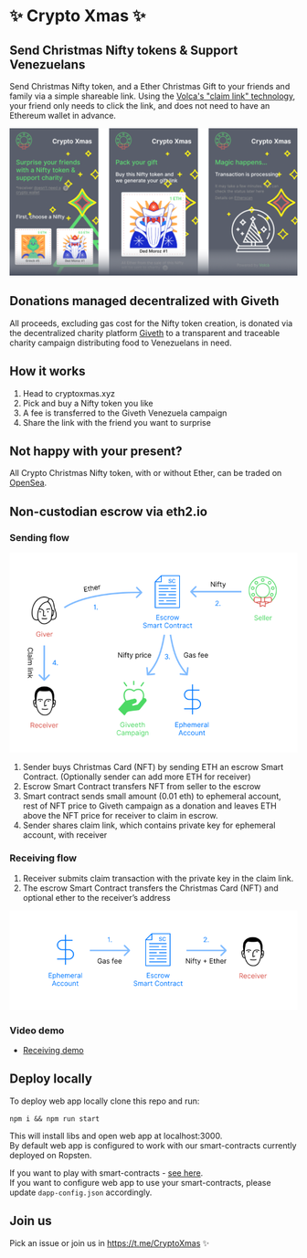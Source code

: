 # ✨ Crypto Xmas ✨


## Send Christmas Nifty tokens & Support Venezuelans

Send Christmas Nifty token, and a Ether Christmas Gift to your friends and family via a simple shareable link. Using the [Volca's "claim link" technology](https://volca.tech/), your friend only needs to click the link, and does not need to have an Ethereum wallet in advance.  

![Send](/public/cryptoxmas_repo_cover.png)

## Donations managed decentralized with Giveth

All proceeds, excluding gas cost for the Nifty token creation, is donated via the decentralized charity platform [Giveth](https://giveth.io/) to a transparent and traceable charity campaign distributing food to Venezuelans in need.  

## How it works

1) Head to cryptoxmas.xyz
2) Pick and buy a Nifty token you like
3) A fee is transferred to the Giveth Venezuela campaign
4) Share the link with the friend you want to surprise


## Not happy with your present? 

All Crypto Christmas Nifty token, with or without Ether, can be traded on [OpenSea](https://opensea.io/).

## Non-custodian escrow via eth2.io


### Sending flow

![Send](/public/buy_flow_server-less.png)

1. Sender buys Christmas Card (NFT) by sending ETH an escrow Smart Contract. (Optionally sender can add more ETH for receiver)
2. Escrow Smart Contract transfers NFT from seller to the escrow
3. Smart contract sends small amount (0.01 eth) to ephemeral account, rest of NFT price to Giveth campaign as a donation and leaves ETH above the NFT price for receiver to claim in escrow. 
4. Sender shares claim link, which contains private key for ephemeral account, with receiver


### Receiving flow

1. Receiver submits claim transaction with the private key in the claim link.
2. The escrow Smart Contract transfers the Christmas Card (NFT) and optional ether to the receiver’s address

![Receive](/public/claim_flow_server-less.png)

### Video demo 
* [Receiving demo](https://twitter.com/dobrokhvalov/status/1071440314169208834)

## Deploy locally

To deploy web app locally clone this repo and run: 
```
npm i && npm run start
```
This will install libs and open web app at localhost:3000.  
By default web app is configured to work with our smart-contracts currently deployed on Ropsten.  
  
If you want to play with smart-contracts - [see here](https://github.com/VolcaTech/cryptoxmas.xyz/blob/master/cryptoxmas-contracts).  
If you want to configure web app to use your smart-contracts, please update `dapp-config.json` accordingly.

## Join us

Pick an issue or join us in https://t.me/CryptoXmas ✨

